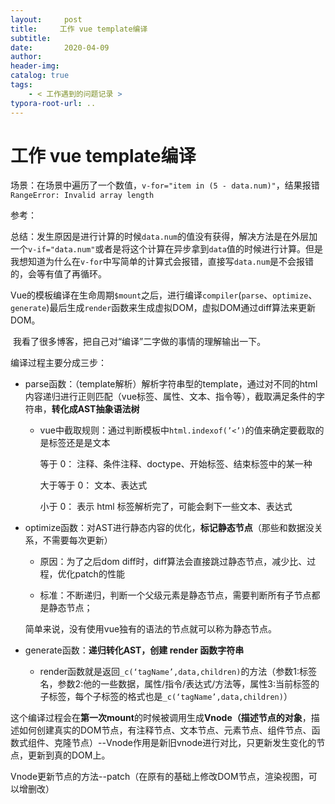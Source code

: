 ```yaml
---
layout:     post
title:     工作 vue template编译
subtitle:  
date:       2020-04-09
author:     
header-img: 
catalog: true
tags:
    - < 工作遇到的问题记录 >
typora-root-url: ..
---
```



# 工作 vue template编译

场景：在场景中遍历了一个数值，`v-for="item in (5 - data.num)"`，结果报错`RangeError: Invalid array length`

参考：

总结：发生原因是进行计算的时候`data.num`的值没有获得，解决方法是在外层加一个`v-if="data.num"`或者是将这个计算在异步拿到`data`值的时候进行计算。但是我想知道为什么在`v-for`中写简单的计算式会报错，直接写`data.num`是不会报错的，会等有值了再循环。

​	Vue的模板编译在生命周期`$mount`之后，进行编译`compiler`(`parse`、`optimize`、`generate`)最后生成`render`函数来生成虚拟DOM，虚拟DOM通过diff算法来更新DOM。

​	我看了很多博客，把自己对“编译”二字做的事情的理解输出一下。

编译过程主要分成三步：

+ parse函数：（template解析）解析字符串型的template，通过对不同的html内容递归进行正则匹配（vue标签、属性、文本、指令等），截取满足条件的字符串，**转化成AST抽象语法树**

  - vue中截取规则：通过判断模板中`html.indexof(’<’)`的值来确定要截取的是标签还是是文本

    等于 0：			注释、条件注释、doctype、开始标签、结束标签中的某一种

    大于等于 0：	文本、表达式

    小于 0：			表示 html 标签解析完了，可能会剩下一些文本、表达式
    
[规则详细参考这篇博客]: https://blog.csdn.net/wang729506596/article/details/90947583

[和这篇博客]: https://juejin.im/post/5d6a347ee51d453b7779d581


+ optimize函数：对AST进行静态内容的优化，**标记静态节点**（那些和数据没关系，不需要每次更新）


    + 原因：为了之后dom diff时，diff算法会直接跳过静态节点，减少比、过程，优化patch的性能
    
    + 标准：不断递归，判断一个父级元素是静态节点，需要判断所有子节点都是静态节点；

  简单来说，没有使用vue独有的语法的节点就可以称为静态节点。

+ generate函数：**递归转化AST，创建 render 函数字符串**

  - render函数就是返回`_c(‘tagName’,data,children)`的方法（参数1:标签名，参数2:他的一些数据，属性/指令/表达式/方法等，属性3:当前标签的子标签，每个子标签的格式也是`_c(‘tagName’,data,children)`）

​        这个编译过程会在**第一次mount**的时候被调用生成**Vnode（描述节点的对象**，描述如何创建真实的DOM节点，有注释节点、文本节点、元素节点、组件节点、函数式组件、克隆节点）--Vnode作用是新旧vnode进行对比，只更新发生变化的节点，更新到真的DOM上。

Vnode更新节点的方法--patch（在原有的基础上修改DOM节点，渲染视图，可以增删改）